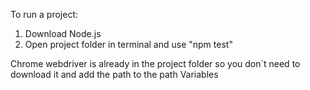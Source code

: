 To run a project:

  1) Download Node.js
  2) Open project folder in terminal and use "npm test"

Chrome webdriver is already in the project folder so you don`t need to download it and add the path to the path Variables
